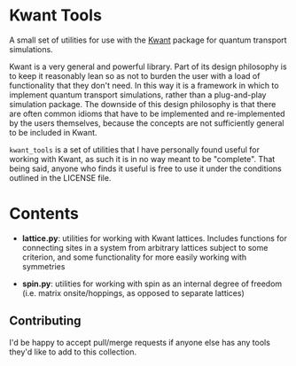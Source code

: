 Kwant Tools
===========

A small set of utilities for use with the [Kwant](http://kwant-project.org/)
package for quantum transport simulations.

Kwant is a very general and powerful library. Part of its design philosophy
is to keep it reasonably lean so as not to burden the user with
a load of functionality that they don't need. In this way it is a framework
in which to implement quantum transport simulations, rather than a
plug-and-play simulation package. The downside of this design philosophy
is that there are often common idioms that have to be implemented and
re-implemented by the users themselves, because the concepts are not
sufficiently general to be included in Kwant.

`kwant_tools` is a set of utilities that I have personally found useful
for working with Kwant, as such it is in no way meant to be "complete".
That being said, anyone who finds it useful is free to use it under the
conditions outlined in the LICENSE file.

Contents
========

+ **lattice.py**: utilities for working with Kwant lattices. Includes
  functions for connecting sites in a system from arbitrary lattices
  subject to some criterion, and some functionality for more easily
  working with symmetries

+ **spin.py**: utilities for working with spin as an internal degree
  of freedom (i.e. matrix onsite/hoppings, as opposed to separate
  lattices)


Contributing
------------
I'd be happy to accept pull/merge requests if anyone else has any tools
they'd like to add to this collection.
